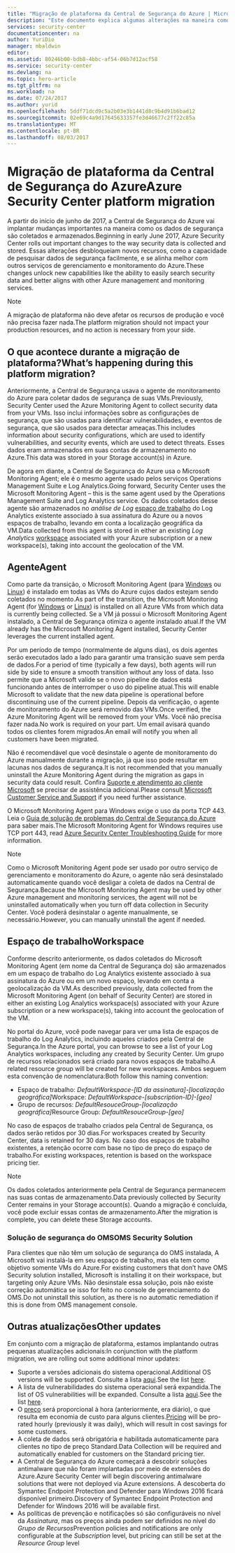 ```yaml
---
title: "Migração de plataforma da Central de Segurança do Azure | Microsoft Docs"
description: "Este documento explica algumas alterações na maneira como os dados da Central de Segurança do Azure são coletados."
services: security-center
documentationcenter: na
author: YuriDio
manager: mbaldwin
editor: 
ms.assetid: 80246b00-bdb8-4bbc-af54-06b7d12acf58
ms.service: security-center
ms.devlang: na
ms.topic: hero-article
ms.tgt_pltfrm: na
ms.workload: na
ms.date: 07/24/2017
ms.author: yurid
ms.openlocfilehash: 5ddf71dcd9c5a2b03e3b1441d8c9b4d91b6bad12
ms.sourcegitcommit: 02e69c4a9d17645633357fe3d46677c2ff22c85a
ms.translationtype: MT
ms.contentlocale: pt-BR
ms.lasthandoff: 08/03/2017
---
```

# <a name="azure-security-center-platform-migration"></a><span data-ttu-id="ab520-103">Migração de plataforma da Central de Segurança do Azure</span><span class="sxs-lookup"><span data-stu-id="ab520-103">Azure Security Center platform migration</span></span>

<span data-ttu-id="ab520-104">A partir do início de junho de 2017, a Central de Segurança do Azure vai implantar mudanças importantes na maneira como os dados de segurança são coletados e armazenados.</span><span class="sxs-lookup"><span data-stu-id="ab520-104">Beginning in early June 2017, Azure Security Center rolls out important changes to the way security data is collected and stored.</span></span>  <span data-ttu-id="ab520-105">Essas alterações desbloqueiam novos recursos, como a capacidade de pesquisar dados de segurança facilmente, e se alinha melhor com outros serviços de gerenciamento e monitoramento do Azure.</span><span class="sxs-lookup"><span data-stu-id="ab520-105">These changes unlock new capabilities like the ability to easily search security data and better aligns with other Azure management and monitoring services.</span></span>

> [!NOTE]
> <span data-ttu-id="ab520-106">A migração de plataforma não deve afetar os recursos de produção e você não precisa fazer nada.</span><span class="sxs-lookup"><span data-stu-id="ab520-106">The platform migration should not impact your production resources, and no action is necessary from your side.</span></span>


## <a name="whats-happening-during-this-platform-migration"></a><span data-ttu-id="ab520-107">O que acontece durante a migração de plataforma?</span><span class="sxs-lookup"><span data-stu-id="ab520-107">What’s happening during this platform migration?</span></span>

<span data-ttu-id="ab520-108">Anteriormente, a Central de Segurança usava o agente de monitoramento do Azure para coletar dados de segurança de suas VMs.</span><span class="sxs-lookup"><span data-stu-id="ab520-108">Previously, Security Center used the Azure Monitoring Agent to collect security data from your VMs.</span></span> <span data-ttu-id="ab520-109">Isso inclui informações sobre as configurações de segurança, que são usadas para identificar vulnerabilidades, e eventos de segurança, que são usados para detectar ameaças.</span><span class="sxs-lookup"><span data-stu-id="ab520-109">This includes information about security configurations, which are used to identify vulnerabilities, and security events, which are used to detect threats.</span></span> <span data-ttu-id="ab520-110">Esses dados eram armazenados em suas contas de armazenamento no Azure.</span><span class="sxs-lookup"><span data-stu-id="ab520-110">This data was stored in your Storage account(s) in Azure.</span></span>

<span data-ttu-id="ab520-111">De agora em diante, a Central de Segurança do Azure usa o Microsoft Monitoring Agent; ele é o mesmo agente usado pelos serviços Operations Management Suite e Log Analytics.</span><span class="sxs-lookup"><span data-stu-id="ab520-111">Going forward, Security Center uses the Microsoft Monitoring Agent – this is the same agent used by the Operations Management Suite and Log Analytics service.</span></span> <span data-ttu-id="ab520-112">Os dados coletados desse agente são armazenados no *análise de Log* [espaço de trabalho](../log-analytics/log-analytics-manage-access.md) do Log Analytics existente associado à sua assinatura do Azure ou a novos espaços de trabalho, levando em conta a localização geográfica da VM.</span><span class="sxs-lookup"><span data-stu-id="ab520-112">Data collected from this agent is stored in either an existing *Log Analytics* [workspace](../log-analytics/log-analytics-manage-access.md) associated with your Azure subscription or a new workspace(s), taking into account the geolocation of the VM.</span></span>

## <a name="agent"></a><span data-ttu-id="ab520-113">Agente</span><span class="sxs-lookup"><span data-stu-id="ab520-113">Agent</span></span>

<span data-ttu-id="ab520-114">Como parte da transição, o Microsoft Monitoring Agent (para [Windows](../log-analytics/log-analytics-windows-agents.md) ou [Linux](../log-analytics/log-analytics-linux-agents.md)) é instalado em todas as VMs do Azure cujos dados estejam sendo coletados no momento.</span><span class="sxs-lookup"><span data-stu-id="ab520-114">As part of the transition, the Microsoft Monitoring Agent (for [Windows](../log-analytics/log-analytics-windows-agents.md) or [Linux](../log-analytics/log-analytics-linux-agents.md)) is installed on all Azure VMs from which data is currently being collected.</span></span>  <span data-ttu-id="ab520-115">Se a VM já possui o Microsoft Monitoring Agent instalado, a Central de Segurança otimiza o agente instalado atual.</span><span class="sxs-lookup"><span data-stu-id="ab520-115">If the VM already has the Microsoft Monitoring Agent installed, Security Center leverages the current installed agent.</span></span>

<span data-ttu-id="ab520-116">Por um período de tempo (normalmente de alguns dias), os dois agentes serão executados lado a lado para garantir uma transição suave sem perda de dados.</span><span class="sxs-lookup"><span data-stu-id="ab520-116">For a period of time (typically a few days), both agents will run side by side to ensure a smooth transition without any loss of data.</span></span> <span data-ttu-id="ab520-117">Isso permite que a Microsoft valide se o novo pipeline de dados está funcionando antes de interromper o uso do pipeline atual.</span><span class="sxs-lookup"><span data-stu-id="ab520-117">This will enable Microsoft to validate that the new data pipeline is operational before discontinuing use of the current pipeline.</span></span> <span data-ttu-id="ab520-118">Depois da verificação, o agente de monitoramento do Azure será removido das VMs.</span><span class="sxs-lookup"><span data-stu-id="ab520-118">Once verified, the Azure Monitoring Agent will be removed from your VMs.</span></span> <span data-ttu-id="ab520-119">Você não precisa fazer nada.</span><span class="sxs-lookup"><span data-stu-id="ab520-119">No work is required on your part.</span></span> <span data-ttu-id="ab520-120">Um email avisará quando todos os clientes forem migrados.</span><span class="sxs-lookup"><span data-stu-id="ab520-120">An email will notify you when all customers have been migrated.</span></span>
 
<span data-ttu-id="ab520-121">Não é recomendável que você desinstale o agente de monitoramento do Azure manualmente durante a migração, já que isso pode resultar em lacunas nos dados de segurança.</span><span class="sxs-lookup"><span data-stu-id="ab520-121">It is not recommended that you manually uninstall the Azure Monitoring Agent during the migration as gaps in security data could result.</span></span> <span data-ttu-id="ab520-122">Confira [Suporte e atendimento ao cliente Microsoft](https://support.microsoft.com/contactus/) se precisar de assistência adicional.</span><span class="sxs-lookup"><span data-stu-id="ab520-122">Please consult [Microsoft Customer Service and Support](https://support.microsoft.com/contactus/) if you need further assistance.</span></span> 

<span data-ttu-id="ab520-123">O Microsoft Monitoring Agent para Windows exige o uso da porta TCP 443. Leia o [Guia de solução de problemas do Central de Segurança do Azure](security-center-troubleshooting-guide.md) para saber mais.</span><span class="sxs-lookup"><span data-stu-id="ab520-123">The Microsoft Monitoring Agent for Windows requires use TCP port 443, read [Azure Security Center Troubleshooting Guide](security-center-troubleshooting-guide.md) for more information.</span></span>


> [!NOTE] 
> <span data-ttu-id="ab520-124">Como o Microsoft Monitoring Agent pode ser usado por outro serviço de gerenciamento e monitoramento do Azure, o agente não será desinstalado automaticamente quando você desligar a coleta de dados na Central de Segurança.</span><span class="sxs-lookup"><span data-stu-id="ab520-124">Because the Microsoft Monitoring Agent may be used by other Azure management and monitoring services, the agent will not be uninstalled automatically when you turn off data collection in Security Center.</span></span> <span data-ttu-id="ab520-125">Você poderá desinstalar o agente manualmente, se necessário.</span><span class="sxs-lookup"><span data-stu-id="ab520-125">However, you can manually uninstall the agent if needed.</span></span>

## <a name="workspace"></a><span data-ttu-id="ab520-126">Espaço de trabalho</span><span class="sxs-lookup"><span data-stu-id="ab520-126">Workspace</span></span>

<span data-ttu-id="ab520-127">Conforme descrito anteriormente, os dados coletados do Microsoft Monitoring Agent (em nome da Central de Segurança do) são armazenados em um espaço de trabalho do Log Analytics existente associado à sua assinatura do Azure ou em um novo espaço, levando em conta a geolocalização da VM.</span><span class="sxs-lookup"><span data-stu-id="ab520-127">As described previously, data collected from the Microsoft Monitoring Agent (on behalf of Security Center) are stored in either an existing Log Analytics workspace(s) associated with your Azure subscription or a new workspace(s), taking into account the geolocation of the VM.</span></span>

<span data-ttu-id="ab520-128">No portal do Azure, você pode navegar para ver uma lista de espaços de trabalho do Log Analytics, incluindo aqueles criados pela Central de Segurança.</span><span class="sxs-lookup"><span data-stu-id="ab520-128">In the Azure portal, you can browse to see a list of your Log Analytics workspaces, including any created by Security Center.</span></span> <span data-ttu-id="ab520-129">Um grupo de recursos relacionados será criado para novos espaços de trabalho.</span><span class="sxs-lookup"><span data-stu-id="ab520-129">A related resource group will be created for new workspaces.</span></span> <span data-ttu-id="ab520-130">Ambos seguem esta convenção de nomenclatura:</span><span class="sxs-lookup"><span data-stu-id="ab520-130">Both follow this naming convention:</span></span>

- <span data-ttu-id="ab520-131">Espaço de trabalho: *DefaultWorkspace-[ID da assinatura]-[localização geográfica]*</span><span class="sxs-lookup"><span data-stu-id="ab520-131">Workspace: *DefaultWorkspace-[subscription-ID]-[geo]*</span></span>
- <span data-ttu-id="ab520-132">Grupo de recursos: *DefaultResouceGroup-[localização geográfica]*</span><span class="sxs-lookup"><span data-stu-id="ab520-132">Resource Group: *DefaultResouceGroup-[geo]*</span></span> 
 
<span data-ttu-id="ab520-133">No caso de espaços de trabalho criados pela Central de Segurança, os dados serão retidos por 30 dias.</span><span class="sxs-lookup"><span data-stu-id="ab520-133">For workspaces created by Security Center, data is retained for 30 days.</span></span> <span data-ttu-id="ab520-134">No caso dos espaços de trabalho existentes, a retenção ocorre com base no tipo de preço do espaço de trabalho.</span><span class="sxs-lookup"><span data-stu-id="ab520-134">For existing workspaces, retention is based on the workspace pricing tier.</span></span>

> [!NOTE]
> <span data-ttu-id="ab520-135">Os dados coletados anteriormente pela Central de Segurança permanecem nas suas contas de armazenamento.</span><span class="sxs-lookup"><span data-stu-id="ab520-135">Data previously collected by Security Center remains in your Storage account(s).</span></span> <span data-ttu-id="ab520-136">Quando a migração é concluída, você pode excluir essas contas de armazenamento.</span><span class="sxs-lookup"><span data-stu-id="ab520-136">After the migration is complete, you can delete these Storage accounts.</span></span>

### <a name="oms-security-solution"></a><span data-ttu-id="ab520-137">Solução de segurança do OMS</span><span class="sxs-lookup"><span data-stu-id="ab520-137">OMS Security Solution</span></span> 

<span data-ttu-id="ab520-138">Para clientes que não têm um solução de segurança do OMS instalada, A Microsoft vai instalá-la em seu espaço de trabalho, mas ela tem como objetivo somente VMs do Azure.</span><span class="sxs-lookup"><span data-stu-id="ab520-138">For existing customers that don’t have OMS Security solution installed, Microsoft is installing it on their workspace, but targeting only Azure VMs.</span></span> <span data-ttu-id="ab520-139">Não desinstale essa solução, pois não existe correção automática se isso for feito no console de gerenciamento do OMS.</span><span class="sxs-lookup"><span data-stu-id="ab520-139">Do not uninstall this solution, as there is no automatic remediation if this is done from OMS management console.</span></span>


## <a name="other-updates"></a><span data-ttu-id="ab520-140">Outras atualizações</span><span class="sxs-lookup"><span data-stu-id="ab520-140">Other updates</span></span>

<span data-ttu-id="ab520-141">Em conjunto com a migração de plataforma, estamos implantando outras pequenas atualizações adicionais:</span><span class="sxs-lookup"><span data-stu-id="ab520-141">In conjunction with the platform migration, we are rolling out some additional minor updates:</span></span>

- <span data-ttu-id="ab520-142">Suporte a versões adicionais do sistema operacional.</span><span class="sxs-lookup"><span data-stu-id="ab520-142">Additional OS versions will be supported.</span></span> <span data-ttu-id="ab520-143">Consulte a lista [aqui](security-center-faq.md#virtual-machines).</span><span class="sxs-lookup"><span data-stu-id="ab520-143">See the list [here](security-center-faq.md#virtual-machines).</span></span>
- <span data-ttu-id="ab520-144">A lista de vulnerabilidades do sistema operacional será expandida.</span><span class="sxs-lookup"><span data-stu-id="ab520-144">The list of OS vulnerabilities will be expanded.</span></span> <span data-ttu-id="ab520-145">Consulte a lista [aqui](https://gallery.technet.microsoft.com/Azure-Security-Center-a789e335).</span><span class="sxs-lookup"><span data-stu-id="ab520-145">See the list [here](https://gallery.technet.microsoft.com/Azure-Security-Center-a789e335).</span></span>
- <span data-ttu-id="ab520-146">O [preço](https://azure.microsoft.com/pricing/details/security-center/) será proporcional à hora (anteriormente, era diário), o que resulta em economia de custo para alguns clientes.</span><span class="sxs-lookup"><span data-stu-id="ab520-146">[Pricing](https://azure.microsoft.com/pricing/details/security-center/) will be pro-rated hourly (previously it was daily), which will result in cost savings for some customers.</span></span>
- <span data-ttu-id="ab520-147">A coleta de dados será obrigatória e habilitada automaticamente para clientes no tipo de preço Standard.</span><span class="sxs-lookup"><span data-stu-id="ab520-147">Data Collection will be required and automatically enabled for customers on the Standard pricing tier.</span></span>
- <span data-ttu-id="ab520-148">A Central de Segurança do Azure começará a descobrir soluções antimalware que não foram implantadas por meio de extensões do Azure.</span><span class="sxs-lookup"><span data-stu-id="ab520-148">Azure Security Center will begin discovering antimalware solutions that were not deployed via Azure extensions.</span></span> <span data-ttu-id="ab520-149">A descoberta do Symantec Endpoint Protection and Defender para Windows 2016 ficará disponível primeiro.</span><span class="sxs-lookup"><span data-stu-id="ab520-149">Discovery of Symantec Endpoint Protection and Defender for Windows 2016 will be available first.</span></span>
- <span data-ttu-id="ab520-150">As políticas de prevenção e notificações só são configuráveis no nível da *Assinatura*, mas os preços ainda podem ser definidos no nível do *Grupo de Recursos*</span><span class="sxs-lookup"><span data-stu-id="ab520-150">Prevention policies and notifications are only configurable at the *Subscription* level, but pricing can still be set at the *Resource Group* level</span></span>

